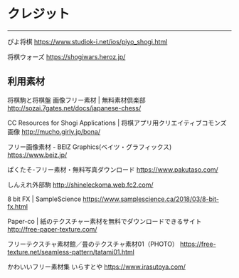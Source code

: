 # クレジット
<hr>

ぴよ将棋
https://www.studiok-i.net/ios/piyo_shogi.html

将棋ウォーズ
https://shogiwars.heroz.jp/

## 利用素材

将棋駒と将棋盤 画像フリー素材 | 無料素材倶楽部
http://sozai.7gates.net/docs/japanese-chess/

CC Resources for Shogi Applications | 将棋アプリ用クリエイティブコモンズ画像
http://mucho.girly.jp/bona/
 
フリー画像素材 - BEIZ Graphics(ベイツ・グラフィックス)
https://www.beiz.jp/
 
ぱくたそ-フリー素材・無料写真ダウンロード
https://www.pakutaso.com/
 
しんえれ外部駒
http://shineleckoma.web.fc2.com/
 
8 bit FX | SampleScience
https://www.samplescience.ca/2018/03/8-bit-fx.html
 
Paper-co | 紙のテクスチャー素材を無料でダウンロードできるサイト
http://free-paper-texture.com/
 
フリーテクスチャ素材館／畳のテクスチャ素材01（PHOTO）
https://free-texture.net/seamless-pattern/tatami01.html

かわいいフリー素材集 いらすとや
https://www.irasutoya.com/
